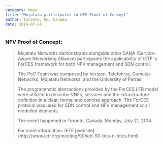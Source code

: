 ```yaml
---
category: news
title: "Mojatatu participates in NFV Proof of Concept"
author: Toronto, ON, Canada 
date: 2014-07-24
---
```

### NFV Proof of Concept: ###
> Mojatatu Networks demonstrates alongside other SANA (Service-Aware Networking Alliance) participants the applicability of IETF`'`s ForCES framework for both NFV management and SDN control.
> <p>The PoC Team was composed by Verizon, Telefonica, Cumulus Networks, Mojatatu Networks, and the University of Patras.</p>
> <p>The programmatic abstractions provided by the ForCES LFB model were utilized to describe VNFs, services and the infrastructure definition in a clear, formal and concise approach. The ForCES protocol was used for SDN control and NFV management or all modelled elements.</p>
> <p>The event happened in Toronto, Canada, Monday, July 21, 2014.</p>
> For more information:
> IETF [website](http://www.ietf.org/meeting/90/ietf-90-bits-n-bites.html)
